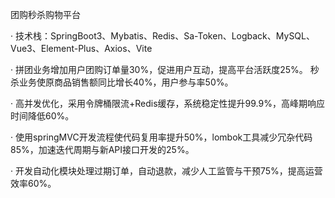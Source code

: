 团购秒杀购物平台

· 技术栈：SpringBoot3、Mybatis、Redis、Sa-Token、Logback、MySQL、Vue3、Element-Plus、Axios、Vite

· 拼团业务增加用户团购订单量30%，促进用户互动，提高平台活跃度25%。 秒杀业务使原商品销售额同比增长40%，用户参与率50%。

· 高并发优化，采用令牌桶限流+Redis缓存，系统稳定性提升99.9%，高峰期响应时间降低60%。

· 使用springMVC开发流程使代码复用率提升50%，lombok工具减少冗杂代码85%，加速迭代周期与新API接口开发的25%。

· 开发自动化模块处理过期订单，自动退款，减少人工监管与干预75%，提高运营效率60%。
